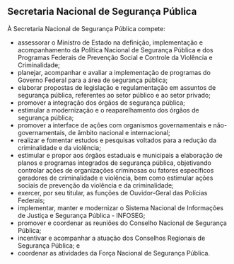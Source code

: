 Secretaria Nacional de Segurança Pública
---

À Secretaria Nacional de Segurança Pública compete:

- assessorar o Ministro de Estado na definição, implementação e acompanhamento da Política Nacional de Segurança Pública e dos Programas Federais de Prevenção Social e Controle da Violência e Criminalidade;
- planejar, acompanhar e avaliar a implementação de programas do Governo Federal para a área de segurança pública;
- elaborar propostas de legislação e regulamentação em assuntos de segurança pública, referentes ao setor público e ao setor privado;
- promover a integração dos órgãos de segurança pública;
- estimular a modernização e o reaparelhamento dos órgãos de segurança pública;
- promover a interface de ações com organismos governamentais e não-governamentais, de âmbito nacional e internacional;
- realizar e fomentar estudos e pesquisas voltados para a redução da criminalidade e da violência;
- estimular e propor aos órgãos estaduais e municipais a elaboração de planos e programas integrados de segurança pública, objetivando controlar ações de organizações criminosas ou fatores específicos geradores de criminalidade e violência, bem como estimular ações sociais de prevenção da violência e da criminalidade;
- exercer, por seu titular, as funções de Ouvidor-Geral das Polícias Federais;
- implementar, manter e modernizar o Sistema Nacional de Informações de Justiça e Segurança Pública - INFOSEG;
- promover e coordenar as reuniões do Conselho Nacional de Segurança Pública;
- incentivar e acompanhar a atuação dos Conselhos Regionais de Segurança Pública; e
- coordenar as atividades da Força Nacional de Segurança Pública.
